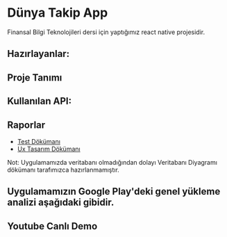 # Dünya Takip App

Finansal Bilgi Teknolojileri dersi için yaptığımız react native projesidir.

## Hazırlayanlar:

## Proje Tanımı

## Kullanılan API: 

## Raporlar
- <a href="./docs/test_dokumani.pdf" >Test Dökümanı</a>
- <a href="./docs/ux-tasarımı.pdf" >Ux Tasarım Dökümanı</a>

Not: Uygulamamızda veritabanı olmadığından dolayı Veritabanı Diyagramı dökümanı tarafımızca hazırlanmamıştır. 



## Uygulamamızın Google Play'deki genel yükleme analizi aşağıdaki gibidir.

## Youtube Canlı Demo
